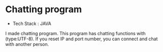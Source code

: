 # Chatting program

* Tech Stack  : JAVA

I made chatting program. This program has chatting functions with (type:UTF-8). If you reset IP and port number, you can connect and chat with another person. 
